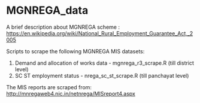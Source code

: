# MGNREGA_data
A brief description about MGNREGA scheme : https://en.wikipedia.org/wiki/National_Rural_Employment_Guarantee_Act,_2005

Scripts to scrape the following MGNREGA MIS datasets:
1. Demand and allocation of works data - mgnrega_r3_scrape.R (till district level)
2. SC ST employment status - nrega_sc_st_scrape.R (till panchayat level)

The MIS reports are scraped from: http://mnregaweb4.nic.in/netnrega/MISreport4.aspx

